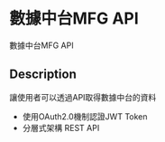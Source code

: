 # 數據中台MFG API

數據中台MFG API

## Description
讓使用者可以透過API取得數據中台的資料
- 使用OAuth2.0機制認證JWT Token
- 分層式架構 REST API


